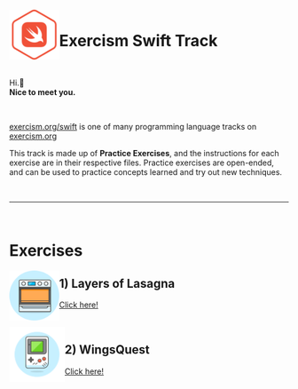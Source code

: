 <br>

<img align="left" width="90" height="90" src="icons/swift.svg">
<p vertical-align="middle"><h1>Exercism Swift Track</h1></p>


<br>

Hi.👋 &nbsp;
<br> **Nice to meet you.**

<br>


<a href="https://exercism.org/tracks/swift/exercises">exercism.org/swift</a> is one of many programming language tracks on <a href="https://exercism.org/tracks/exercises">exercism.org</a>

This track is made up of **Practice Exercises**, and the instructions for each exercise are in their respective files. Practice exercises are open-ended, and can be used to practice concepts learned and try out new techniques.

<br>

----------------------------------------

<br>

<h1>Exercises</h1>
<img align="left" width="90" height="90" src="icons/lasagna.svg">
<p vertical-align="middle"><h2>1) Layers of Lasagna</h2></p> <p>
  <a href="1 - LayersOfLasagna.swift">Click here!</a>
</p>

<br>

<img align="left" width="100" height="100" src="icons/wingsQuest.svg">
<p vertical-align="middle"><h2>2) WingsQuest</h2></p> <p>
  <a href="2 - WingsQuest.swift">Click here!</a>
</p>
